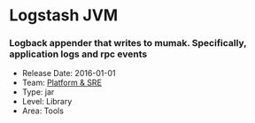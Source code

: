 # Logstash JVM
### Logback appender that writes to mumak. Specifically, application logs and rpc events
* Release Date: 2016-01-01
* Team: [Platform & SRE](../teams/platform.md)
* Type: jar
* Level: Library
* Area: Tools
